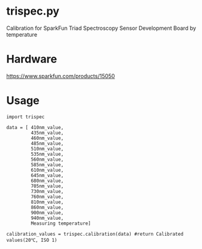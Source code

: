 # trispec.py
Calibration for SparkFun Triad Spectroscopy Sensor Development Board by temperature 

# Hardware
https://www.sparkfun.com/products/15050

# Usage
```
import trispec

data = [ 410nm_value,
         435nm_value,
         460nm_value,
         485nm_value,
         510nm_value,
         535nm_value,
         560nm_value,
         585nm_value,
         610nm_value,
         645nm_value,
         680nm_value,
         705nm_value,
         730nm_value,
         760nm_value,
         810nm_value,
         860nm_value,
         900nm_value,
         940nm_value,
         Measuring temperature]
         
calibration_values = trispec.calibration(data) #return Calibrated values(20℃, ISO 1)
```
